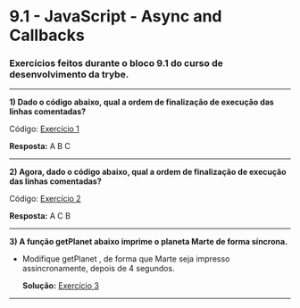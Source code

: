 # 9.1 - JavaScript - Async and Callbacks

### Exercícios feitos durante o bloco 9.1 do curso de desenvolvimento da trybe.

<hr>

**1) Dado o código abaixo, qual a ordem de finalização de execução das linhas comentadas?**

Código: [Exercício 1](./exercise-1.js)

**Resposta:** A B C

<hr>

**2) Agora, dado o código abaixo, qual a ordem de finalização de execução das linhas comentadas?**

Código: [Exercício 2](./exercise-2.js)

**Resposta:** A C B

<hr>

**3) A função getPlanet abaixo imprime o planeta Marte de forma síncrona.**

- Modifique getPlanet , de forma que Marte seja impresso assincronamente, depois de 4 segundos.

  **Solução:**  [Exercício 3](./exercise-3.js)
<hr>
